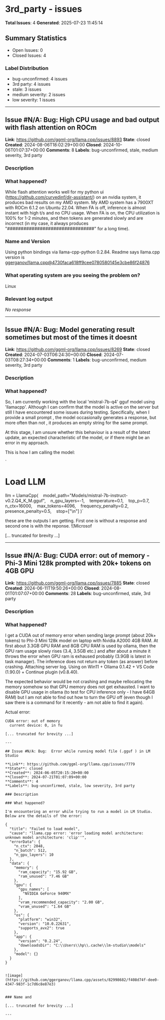 # 3rd_party - issues

**Total Issues**: 4
**Generated**: 2025-07-23 11:45:14

## Summary Statistics

- Open Issues: 0
- Closed Issues: 4

### Label Distribution

- bug-unconfirmed: 4 issues
- 3rd party: 4 issues
- stale: 3 issues
- medium severity: 2 issues
- low severity: 1 issues

---

## Issue #N/A: Bug: High CPU usage and bad output with flash attention on ROCm

**Link**: https://github.com/ggml-org/llama.cpp/issues/8893
**State**: closed
**Created**: 2024-08-06T18:02:29+00:00
**Closed**: 2024-10-06T01:07:37+00:00
**Comments**: 8
**Labels**: bug-unconfirmed, stale, medium severity, 3rd party

### Description

### What happened?

While flash attention works well for my python ui (https://github.com/curvedinf/dir-assistant/) on an nvidia system, it produces bad results on my AMD system. My AMD system has a 7900XT with ROCm 6.1.2 on Ubuntu 22.04. When FA is off, inference is almost instant with high t/s and no CPU usage. When FA is on, the CPU utilization is 100% for 1-2 minutes, and then tokens are generated slowly and are incorrect (in my case, it always produces "################################" for a long time).

### Name and Version

Using python bindings via llama-cpp-python 0.2.84. Readme says llama.cpp version is [ggerganov/llama.cpp@4730faca618ff9cee0780580145e3cbe86f24876](https://github.com/ggerganov/llama.cpp/commit/4730faca618ff9cee0780580145e3cbe86f24876)

### What operating system are you seeing the problem on?

Linux

### Relevant log output

_No response_

---

## Issue #N/A: Bug: Model generating result sometimes but most of the times it doesnt 

**Link**: https://github.com/ggml-org/llama.cpp/issues/8269
**State**: closed
**Created**: 2024-07-03T06:24:30+00:00
**Closed**: 2024-07-03T08:27:34+00:00
**Comments**: 1
**Labels**: bug-unconfirmed, medium severity, 3rd party

### Description

### What happened?

So, I am currently working with the local 'mistral-7b-q4' gguf model using 'llamacpp'. Although I can confirm that the model is active on the server but still I have encountered some issues during testing. Specifically, when I provide a small prompt , the model occasionally generates a response, but more often than not , it produces an empty string for the same prompt.

At this stage, I am unsure whether this behaviour is a result of the latest update, an expected characteristic of the model, or if there might be an error in my approach. 

This is how I am calling the model:

`

# Load LLM
llm = LlamaCpp(
    model_path="Models/mistral-7b-instruct-v0.2.Q4_K_M.gguf",
    n_gpu_layers=-1,
    temperature=0.1,
    top_p=0.7,
    n_ctx=16000,
    max_tokens=4096,
    frequency_penalty=0.2,
    presence_penalty=0.5,
    stop=["\n"]
)`

these are the outputs I am getting. First one is without a response and second one is with the reponse. 
![Microsof

[... truncated for brevity ...]

---

## Issue #N/A: Bug: CUDA error: out of memory - Phi-3 Mini 128k prompted with 20k+ tokens on 4GB GPU

**Link**: https://github.com/ggml-org/llama.cpp/issues/7885
**State**: closed
**Created**: 2024-06-11T19:50:26+00:00
**Closed**: 2024-08-01T01:07:07+00:00
**Comments**: 28
**Labels**: bug-unconfirmed, stale, 3rd party

### Description

### What happened?

I get a CUDA out of memory error when sending large prompt (about 20k+ tokens) to Phi-3 Mini 128k model on laptop with Nvidia A2000 4GB RAM. At first about 3.3GB GPU RAM and 8GB CPU RAM is used by ollama, then the GPU ram usage slowly rises (3.4, 3.5GB etc.) and after about a minute it throws the error when GPU ram is exhaused probably (3.9GB is latest in task manager). The inference does not return any token (as answer) before crashing. Attaching server log. Using on Win11 + Ollama 0.1.42 + VS Code (1.90.0) + Continue plugin (v0.8.40).

The expected behavior would be not crashing and maybe rellocating the memory somehow so that GPU memory does not get exhausted. I want to disable GPU usage in ollama (to test for CPU inference only - I have 64GB RAM) but I am not able to find out how to turn the GPU off (even though I saw there is a command for it recently - am not able to find it again).

Actual error:
```
CUDA error: out of memory
  current device: 0, in fu

[... truncated for brevity ...]

---

## Issue #N/A: Bug:  Error while running model file (.gguf ) in LM Studio

**Link**: https://github.com/ggml-org/llama.cpp/issues/7779
**State**: closed
**Created**: 2024-06-05T20:15:20+00:00
**Closed**: 2024-07-21T01:07:09+00:00
**Comments**: 4
**Labels**: bug-unconfirmed, stale, low severity, 3rd party

### Description

### What happened?

I'm encountering an error while trying to run a model in LM Studio. Below are the details of the error:

{
  "title": "Failed to load model",
  "cause": "llama.cpp error: 'error loading model architecture: unknown model architecture: 'clip''",
  "errorData": {
    "n_ctx": 2048,
    "n_batch": 512,
    "n_gpu_layers": 10
  },
  "data": {
    "memory": {
      "ram_capacity": "15.92 GB",
      "ram_unused": "7.46 GB"
    },
    "gpu": {
      "gpu_names": [
        "NVIDIA GeForce 940MX"
      ],
      "vram_recommended_capacity": "2.00 GB",
      "vram_unused": "1.64 GB"
    },
    "os": {
      "platform": "win32",
      "version": "10.0.22631",
      "supports_avx2": true
    },
    "app": {
      "version": "0.2.24",
      "downloadsDir": "C:\\Users\\hp\\.cache\\lm-studio\\models"
    },
    "model": {}
  }
}


![image](https://github.com/ggerganov/llama.cpp/assets/82998682/f408d74f-dee0-4347-983f-1c7d6c8e87e3)


### Name and 

[... truncated for brevity ...]

---


